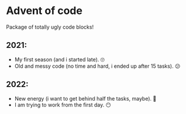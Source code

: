 Advent of code
===
Package of totally ugly code blocks!

2021:
---
* My first season (and i started late). 🙄
* Old and messy code (no time and hard, i ended up after 15 tasks). 😕

2022:
---
* New energy (i want to get behind half the tasks, maybe). 💪
* I am trying to work from the first day. 😶
